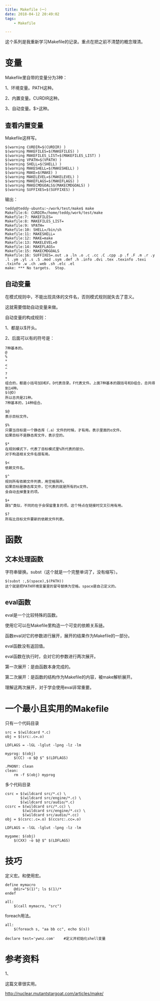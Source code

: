 ```yaml
---
title: Makefile（一）
date: 2018-04-12 20:49:02
tags:
	- Makefile

---
```




这个系列是我重新学习Makefile的记录。重点在把之前不清楚的概念理清。



# 变量

Makefile里自带的变量分为3种：

1、环境变量。PATH这种。

2、内置变量。CURDIR这种。

3、自动变量。$>这种。

## 查看内置变量

Makefile这样写。

```
$(warning CURDIR=$(CURDIR) )
$(warning MAKEFILES=$(MAKEFILES) )
$(warning MAKEFILES_LIST=$(MAKEFILES_LIST) )
$(warning VPATH=$(VPATH) )
$(warning SHELL=$(SHELL) )
$(warning MAKESHELL=$(MAKESHELL) )
$(warning MAKE=$(MAKE) )
$(warning MAKELEVEL=$(MAKELEVEL) )
$(warning MAKEFLAGS=$(MAKEFLAGS) )
$(warning MAKECMDGOALS$(MAKECMDGOALS) )
$(warning SUFFIXES=$(SUFFIXES) )
```

输出：

```
teddy@teddy-ubuntu:~/work/test/make$ make
Makefile:6: CURDIR=/home/teddy/work/test/make 
Makefile:7: MAKEFILES= 
Makefile:8: MAKEFILES_LIST= 
Makefile:9: VPATH= 
Makefile:10: SHELL=/bin/sh 
Makefile:11: MAKESHELL= 
Makefile:12: MAKE=make 
Makefile:13: MAKELEVEL=0 
Makefile:14: MAKEFLAGS= 
Makefile:15: MAKECMDGOALS 
Makefile:16: SUFFIXES=.out .a .ln .o .c .cc .C .cpp .p .f .F .m .r .y .l .ym .yl .s .S .mod .sym .def .h .info .dvi .tex .texinfo .texi .txinfo .w .ch .web .sh .elc .el 
make: *** No targets.  Stop.
```

## 自动变量

在模式规则中，不能出现具体的文件名，否则模式规则就失去了意义。

这就需要借助自动变量来做。

自动变量的构成规则：

1、都是以$开头。

2、后面可以有的符号是：

```
7种基本的。
@
%
*
<
^
?
+
组合的，都是小括号加D和F。D代表目录。F代表文件。上面7种基本的跟括号和D组合，总共得到14种。
$(@D)
所以总共是21种。
7种基本的，14种组合。
```



```
$@
表示目标文件。
```

```
$%
只要当目标是一个静态库（.a）文件的时候，才有用。表示里面的o文件。
如果目标不是静态库文件，表示空的。
```

```
$*
在规则模式下，代表了目标模式里%所代表的部分。
对于构造相关文件名很有用。
```

```
$<
依赖文件名。
```

```
$^
规则所有依赖文件列表，用空格隔开。
如果目标是静态库文件，它代表的就是所有的o文件。
会自动去掉重复的项。
```

```
$+
跟$^类似，不同的在于会保留重复的项。这个特点在链接时交叉引用有用。
```

```
$?
所有比目标文件要新的依赖文件列表。
```

# 函数

## 文本处理函数

字符串替换。subst（这个就是一个完整单词了，没有缩写）。

```
$(subst :,$(space),$(PATH))
这个就是把PATH环境变量里的冒号替换为空格。space是自己定义的。
```



## eval函数

eval是一个比较特殊的函数。

使用它可以在Makefile里构造一个可变的依赖关系链。

函数eval对它的参数进行展开，展开的结果作为Makefile的一部分。

eval函数没有返回值。

eval函数在执行时，会对它的参数进行两次展开。

第一次展开：是由函数本身完成的。

第二次展开：是函数的结构作为Makefile的内容，被make解析展开。

理解这两次展开，对于学会使用eval非常重要。



# 一个最小且实用的Makefile

只有一个代码目录

```
src = $(wildcard *.c)
obj = $(src:.c=.o)

LDFLAGS = -lGL -lglut -lpng -lz -lm

myprog: $(obj)
    $(CC) -o $@ $^ $(LDFLAGS)

.PHONY: clean
clean:
    rm -f $(obj) myprog
```

多个代码目录

```
csrc = $(wildcard src/*.c) \
       $(wildcard src/engine/*.c) \
       $(wildcard src/audio/*.c)
ccsrc = $(wildcard src/*.cc) \
        $(wildcard src/engine/*.cc) \
        $(wildcard src/audio/*.cc)
obj = $(csrc:.c=.o) $(ccsrc:.cc=.o)

LDFLAGS = -lGL -lglut -lpng -lz -lm

mygame: $(obj)
    $(CXX) -o $@ $^ $(LDFLAGS)
```



# 技巧

定义宏。和使用宏。

```
define mymacro
	@dir="$(1)"; ls $(1)/*
endef

all:
	$(call mymacro, "src")
```

foreach用法。

```
all:
	$(foreach s, "aa bb cc", echo $(s))
```





```
declare test='ywnz.com'    #定义并初始化shell变量
```



# 参考资料

1、

这篇文章很实用。

http://nuclear.mutantstargoat.com/articles/make/